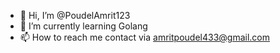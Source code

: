 - 👋 Hi, I’m @PoudelAmrit123
- 🌱 I’m currently learning Golang
- 📫 How to reach me contact via amritpoudel433@gmail.com


